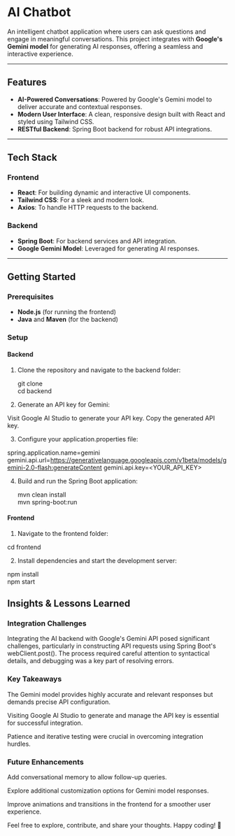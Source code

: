 # AI Chatbot

An intelligent chatbot application where users can ask questions and engage in meaningful conversations. This project integrates with **Google's Gemini model** for generating AI responses, offering a seamless and interactive experience.

---

## Features
- **AI-Powered Conversations**: Powered by Google's Gemini model to deliver accurate and contextual responses.  
- **Modern User Interface**: A clean, responsive design built with React and styled using Tailwind CSS.  
- **RESTful Backend**: Spring Boot backend for robust API integrations.  

---

## Tech Stack  

### Frontend  
- **React**: For building dynamic and interactive UI components.  
- **Tailwind CSS**: For a sleek and modern look.  
- **Axios**: To handle HTTP requests to the backend.  

### Backend  
- **Spring Boot**: For backend services and API integration.  
- **Google Gemini Model**: Leveraged for generating AI responses.  

---

## Getting Started  

### Prerequisites  
- **Node.js** (for running the frontend)  
- **Java** and **Maven** (for the backend)  

### Setup  

#### Backend  

1. Clone the repository and navigate to the backend folder:
   
   git clone <repository-url>  
   cd backend


2. Generate an API key for Gemini:


  Visit Google AI Studio to generate your API key.
  Copy the generated API key.


3. Configure your application.properties file:

   
  spring.application.name=gemini  
  gemini.api.url=https://generativelanguage.googleapis.com/v1beta/models/gemini-2.0-flash:generateContent
  gemini.api.key=<YOUR_API_KEY>  


4. Build and run the Spring Boot application:
   

   mvn clean install  
   mvn spring-boot:run  





#### Frontend

1. Navigate to the frontend folder:

  cd frontend  


2. Install dependencies and start the development server:

  npm install  
  npm start  


## Insights & Lessons Learned


### Integration Challenges

Integrating the AI backend with Google's Gemini API posed significant challenges, particularly in constructing API requests using Spring Boot's webClient.post(). The process required careful attention to syntactical details, and debugging was a key part of resolving errors.



### Key Takeaways
The Gemini model provides highly accurate and relevant responses but demands precise API configuration.

Visiting Google AI Studio to generate and manage the API key is essential for successful integration.

Patience and iterative testing were crucial in overcoming integration hurdles.



### Future Enhancements

Add conversational memory to allow follow-up queries.

Explore additional customization options for Gemini model responses.

Improve animations and transitions in the frontend for a smoother user experience.

Feel free to explore, contribute, and share your thoughts. Happy coding! 🚀

